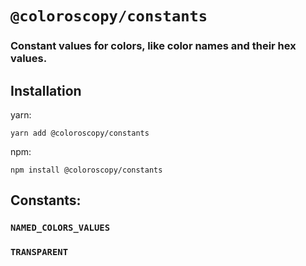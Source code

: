 # `@coloroscopy/constants`

### Constant values for colors, like color names and their hex values.

## Installation

yarn:

```shell
yarn add @coloroscopy/constants
```

npm:

```shell
npm install @coloroscopy/constants
```

## Constants:

### `NAMED_COLORS_VALUES`

### `TRANSPARENT`
